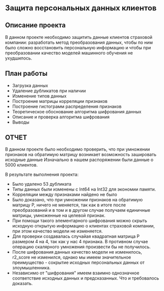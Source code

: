<font size=5><b>Защита персональных данных клиентов</b></font>

<h2> Описание проекта <a class="tocSkip"></h2>

В данном проекте необходимо защитить данные клиентов страховой компании: разработать метод преобразования данных, чтобы по ним было сложно восстановить персональную информацию и чтобы при преобразовании качество моделей машинного обучения не ухудшилось.

 <h2> План работы <a class="tocSkip"></h2> 

 - Загрузка данных 
 - Удаление дубликатов при наличии
 - Изменение типов данных 
 - Построение матрицы корреляции признаков
 - Построение гистограмм распределения признаков
 - Теоретическое обоснование алгоритма шифрования данных
 - Описание и проверка алгоритма шифрования
 - Выводы


<h2> ОТЧЕТ <a class="tocSkip"></h2>


В данном проекте было необходимо проверить, что при умножении признаков на обратимую матрицу возникает возможность зашировать исходные данные
Изначально в нашем распоряжении были данные о 5000 клиентов.

В результате выполнения проекта:
- Было удалено 53 дубликата
- Типы данных были изменены с Int64 на Int32 для экономии памяти. 
- Корреляции между признаками найдено не было
- Было доказано, что при умножении признаков на обратимую матрицу P, ничего не меняется, так как в итоге после преобразований и в том и в другом случае получаем единичные матрицы, умноженные на целевой признак. 
- При помощи такого элементарного шифрования можно скрыть исходную открытую информацию о клиентах страховой компании, при этом качество модели не изменяется.
- Для проверки создавалась случайая квадратная матрица P размером 4 на 4, так как у нас 4 признака. В противном случае операцию скалярного умножения произвести бы не получилось.
- После шифрования данных качество модели не изменилось, r2_score не изменился, однако мы имеем значительное преимущество - сокрытие исходных персональных данных от злоумышленника.
- Независимо от "шифрования" имеем взаимно однозначное соответствие исходных данных и предсказанных. Что и требовалось доказать. 

